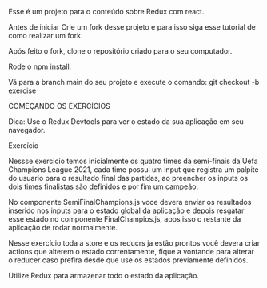 Esse é um projeto para o conteúdo sobre Redux com react.

Antes de iniciar
Crie um fork desse projeto e para isso siga esse tutorial de como realizar um fork.

Após feito o fork, clone o repositório criado para o seu computador.

Rode o npm install.

Vá para a branch main do seu projeto e execute o comando: git checkout -b exercise

COMEÇANDO OS EXERCÍCIOS

Dica: Use o Redux Devtools para ver o estado da sua aplicação em seu navegador.

Exercício

Nessse exercicio temos inicialmente os quatro times da semi-finais da Uefa Champions League 2021, cada time possui um input que registra um palpite do usuario para o resultado final das partidas, ao preencher os inputs os dois times finalistas são definidos e por fim um campeão.

No componente SemiFinalChampions.js voce devera enviar os resultados inserido nos inputs para o estado global da aplicação e depois resgatar esse estado no componente FinalChampios.js, apos isso o restante da aplicação de rodar normalmente.



Nesse exercício toda a store e os reducrs ja estão prontos você devera criar actions que alterem o estado correntamente, fique a vontande para alterar o reducer caso prefira desde que use os estados previamente definidos.

Utilize Redux para armazenar todo o estado da aplicação.
